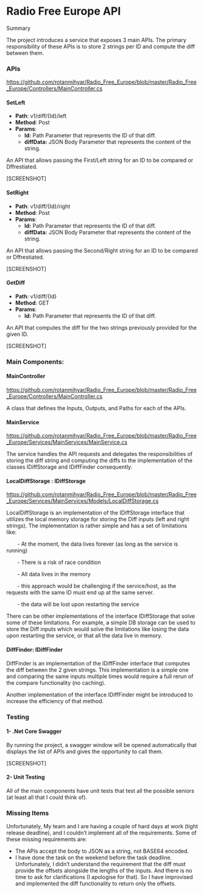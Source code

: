 # Radio Free Europe API

Summary

The project introduces a service that exposes 3 main APIs. The primary responsibility of these APIs is to store 2 strings per ID and compute the diff between them.

### APIs
<https://github.com/rotanmihyar/Radio_Free_Europe/blob/master/Radio_Free_Europe/Controllers/MainController.cs>

#### SetLeft
- **Path**: v1/diff/{Id}/left
- **Method**: Post
- **Params**: 
  - **Id:** Path Parameter that represents the ID of that diff.
  - **diffData:** JSON Body Parameter that represents the content of the string.

An API that allows passing the First/Left string for an ID to be compared or Dffrestiated.

[SCREENSHOT]


#### SetRight
- **Path**: v1/diff/{Id}/right
- **Method**: Post
- **Params**: 
  - **Id:** Path Parameter that represents the ID of that diff.
  - **diffData:** JSON Body Parameter that represents the content of the string.

An API that allows passing the Second/Right string for an ID to be compared or Dffrestiated.

[SCREENSHOT]



#### GetDiff
- **Path**: v1/diff/{Id}
- **Method**: GET
- **Params**: 
  - **Id:** Path Parameter that represents the ID of that diff.

An API that computes the diff for the two strings previously provided for the given ID.

[SCREENSHOT]




### Main Components:

#### MainController
<https://github.com/rotanmihyar/Radio_Free_Europe/blob/master/Radio_Free_Europe/Controllers/MainController.cs>

A class that defines the Inputs, Outputs, and Paths for each of the APIs.

#### MainService
<https://github.com/rotanmihyar/Radio_Free_Europe/blob/master/Radio_Free_Europe/Services/MainServices/MainService.cs>

The service handles the API requests and delegates the responsibilities of storing the diff string and computing the diffs to the implementation of the classes IDiffStorage and IDiffFinder consequently.


#### LocalDiffStorage : IDiffStorage
<https://github.com/rotanmihyar/Radio_Free_Europe/blob/master/Radio_Free_Europe/Services/MainServices/Models/LocalDiffStorage.cs>

LocalDiffStorage is an implementation of the IDiffStorage interface that utilizes the local memory storage for storing the Diff inputs (left and right strings). The implementation is rather simple and has a set of limitations like:

`    `- At the moment, the data lives forever (as long as the service is running)

`    `- There is a risk of race condition

`    `- All data lives in the memory

`    `- this approach would be challenging if the service/host, as the requests with the same ID must end up at the same server.

`    `- the data will be lost upon restarting the service




There can be other implementations of the interface IDiffStorage that solve some of these limitations. For example, a simple DB storage can be used to store the Diff inputs which would solve the limitations like losing the data upon restarting the service, or that all the data live in memory.

#### DiffFinder: IDiffFinder
DiffFinder is an implementation of the IDiffFinder interface that computes the diff between the 2 given strings. This implementation is a simple one and comparing the same inputs multiple times would require a full rerun of the compare functionality (no caching).

Another implementation of the interface IDiffFinder might be introduced to increase the efficiency of that method.


### Testing
#### 1- .Net Core Swagger
By running the project, a swagger window will be opened automatically that displays the list of APIs and gives the opportunity to call them.

[SCREENSHOT]

#### 2- Unit Testing
All of the main components have unit tests that test all the possible seniors (at least all that I could think of).


### Missing Items
Unfortunately, My team and I are having a couple of hard days at work (tight release deadline), and I couldn’t implement all of the requirements. Some of these missing requirements are:

- The APIs accept the body to JSON as a string, not BASE64 encoded.
- I have done the task on the weekend before the task deadline. Unfortunately, I didn’t understand the requirement that the diff must provide the offsets alongside the lengths of the inputs. And there is no time to ask for clarifications (I apologise for that). So I have improvised and implemented the diff functionality to return only the offsets.


